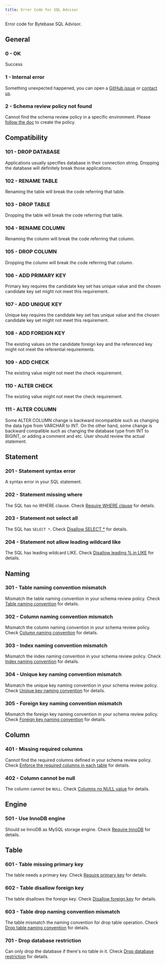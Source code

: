```yaml
---
title: Error Code for SQL Advisor
---
```


Error code for Bytebase SQL Advisor.

## General

### 0 - OK

Success

### 1 - Internal error

Something unexpected happened, you can open a [GitHub issue](https://github.com/bytebase/bytebase/issues) or [contact us](mailto:support@bytebase.com?subject=Got-internal-error).

### 2 - Schema review policy not found

Cannot find the schema review policy in a specific environment. Please [follow the doc](/docs/sql-review/review-rules/create-schema-review-policy) to create the policy.

## Compatibility

### 101 - DROP DATABASE

Applications usually specifies database in their connection string. Dropping the database will definitely break those applications.

### 102 - RENAME TABLE

Renaming the table will break the code referring that table.

### 103 - DROP TABLE

Dropping the table will break the code referring that table.

### 104 - RENAME COLUMN

Renaming the column will break the code referring that column.

### 105 - DROP COLUMN

Dropping the column will break the code referring that column.

### 106 - ADD PRIMARY KEY

Primary key requires the candidate key set has unique value and the chosen candidate key set might not meet this requirement.

### 107 - ADD UNIQUE KEY

Unique key requires the candidate key set has unique value and the chosen candidate key set might not meet this requirement.

### 108 - ADD FOREIGN KEY

The existing values on the candidate foreign key and the referenced key might not meet the referential requirements.

### 109 - ADD CHECK

The existing value might not meet the check requirement.

### 110 - ALTER CHECK

The existing value might not meet the check requirement.

### 111 - ALTER COLUMN

Some ALTER COLUMN change is backward incompatible such as changing the data type from VARCHAR to INT. On the other hand, some change is backward compatible such as changing the database type from INT to BIGINT, or adding a comment and etc. User should review the actual statement.

## Statement

### 201 - Statement syntax error

A syntax error in your SQL statement.

### 202 - Statement missing where

The SQL has no WHERE clause. Check [Require WHERE clause](/docs/sql-review/review-rules/query-where-require) for details.

### 203 - Statement not select all

The SQL has `SELECT *`. Check [Disallow SELECT \*](/docs/sql-review/review-rules/query-select-no-select-all) for details.

### 204 - Statement not allow leading wildcard like

The SQL has leading wildcard LIKE. Check [Disallow leading % in LIKE](/docs/sql-review/review-rules/query-where-no-leading-wildcard-like) for details.

## Naming

### 301 - Table naming convention mismatch

Mismatch the table naming convention in your schema review policy. Check [Table naming convention](/docs/sql-review/review-rules/naming-table) for details.

### 302 - Column naming convention mismatch

Mismatch the column naming convention in your schema review policy. Check [Column naming convention](/docs/sql-review/review-rules/naming-column) for details.

### 303 - Index naming convention mismatch

Mismatch the index naming convention in your schema review policy. Check [Index naming convention](/docs/sql-review/review-rules/naming-index-idx) for details.

### 304 - Unique key naming convention mismatch

Mismatch the unique key naming convention in your schema review policy. Check [Unique key naming convention](/docs/sql-review/review-rules/naming-index-uk) for details.

### 305 - Foreign key naming convention mismatch

Mismatch the foreign key naming convention in your schema review policy. Check [Foreign key naming convention](/docs/sql-review/review-rules/naming-index-fk) for details.

## Column

### 401 - Missing required columns

Cannot find the required columns defined in your schema review policy. Check [Enforce the required columns in each table](/docs/sql-review/review-rules/column-required) for details.

### 402 - Column cannot be null

The column cannot be `NULL`. Check [Columns no NULL value](/docs/sql-review/review-rules/column-no-null) for details.

## Engine

### 501 - Use InnoDB engine

Should se InnoDB as MySQL storage engine. Check [Require InnoDB](/docs/sql-review/review-rules/engine-mysql-use-innodb) for details.

## Table

### 601 - Table missing primary key

The table needs a primary key. Check [Require primary key](/docs/sql-review/review-rules/table-require-pk) for details.

### 602 - Table disallow foreign key

The table disallows the foreign key. Check [Disallow foreign key](/docs/sql-review/review-rules/table-no-fk) for details.

### 603 - Table drop naming convention mismatch

The table mismatch the naming convention for drop table operation. Check [Drop table naming convention](/docs/sql-review/review-rules/table-drop-naming) for details.

### 701 - Drop database restriction

Can only drop the database if there's no table in it. Check [Drop database restriction](/docs/sql-review/review-rules/database-drop-empty-db) for details.
